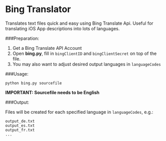 Bing Translator
===============

Translates text files quick and easy using Bing Translate Api. Useful for translating iOS App descriptions into lots of languages.


###Preparation:

1. Get a Bing Translate API Account
2. Open **bing.py**, fill in `bingClientID` and `bingClientSecret` on top of the file.
3. You may also want to adjust desired output languages in `languageCodes`

###Usage:


`python bing.py sourcefile`

**IMPORTANT: Sourcefile needs to be English**

###Output:

Files will be created for each specified language in `languageCodes`, e.g.:

	output_de.txt
	output_es.txt
	output_fr.txt
	...	




 
